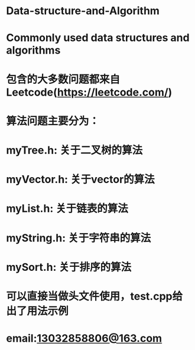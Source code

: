 # Data-structure-and-Algorithm
# Commonly used data structures and algorithms
# 包含的大多数问题都来自Leetcode(https://leetcode.com/)
# 算法问题主要分为：
#   myTree.h:     关于二叉树的算法
#   myVector.h:   关于vector的算法
#   myList.h:     关于链表的算法
#   myString.h:   关于字符串的算法
#   mySort.h:     关于排序的算法
# 
#
# 可以直接当做头文件使用，test.cpp给出了用法示例
#
# email:13032858806@163.com
